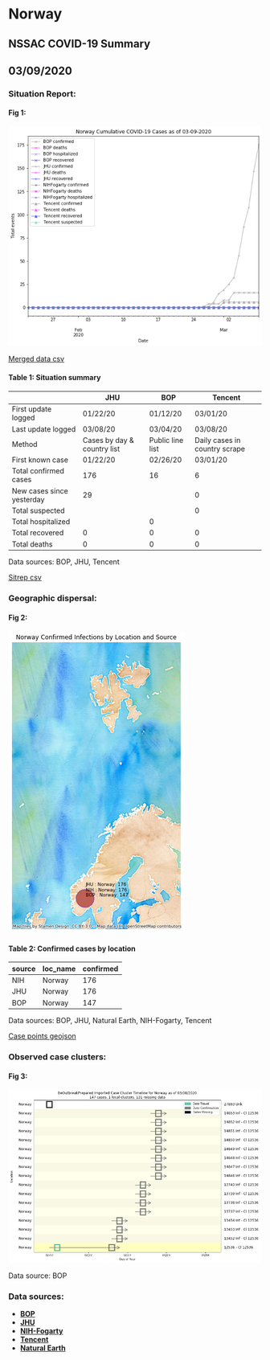 # Norway
## NSSAC COVID-19 Summary
## 03/09/2020



### Situation Report:
#### Fig 1:
![Norway cases](../merged_histories/Norway_merged_histories.png)

[Merged data csv](https://github.com/SchlittDataSci/SchlittDataSci.github.io/blob/master/data/tables/Norway_merged_daily.csv)

#### Table 1: Situation summary


|                           | JHU                         | BOP              | Tencent                       |
|---------------------------|-----------------------------|------------------|-------------------------------|
| First update logged       | 01/22/20                    | 01/12/20         | 03/01/20                      |
| Last update logged        | 03/08/20                    | 03/04/20         | 03/08/20                      |
| Method                    | Cases by day & country list | Public line list | Daily cases in country scrape |
| First known case          | 01/22/20                    | 02/26/20         | 03/01/20                      |
| Total confirmed cases     | 176                         | 16               | 6                             |
| New cases since yesterday | 29                          |                  | 0                             |
| Total suspected           |                             |                  | 0                             |
| Total hospitalized        |                             | 0                |                               |
| Total recovered           | 0                           | 0                | 0                             |
| Total deaths              | 0                           | 0                | 0                             |

Data sources: BOP, JHU, Tencent


[Sitrep csv](https://github.com/SchlittDataSci/SchlittDataSci.github.io/blob/master/data/tables/Norway_sitrep.csv)

### Geographic dispersal:
#### Fig 2:
![Norway mapped](../case_locs/Norway_case_locs.png)

#### Table 2: Confirmed cases by location


| source   | loc_name   |   confirmed |
|----------|------------|-------------|
| NIH      | Norway     |         176 |
| JHU      | Norway     |         176 |
| BOP      | Norway     |         147 |

Data sources: BOP, JHU, Natural Earth, NIH-Fogarty, Tencent


[Case points geojson](https://github.com/SchlittDataSci/SchlittDataSci.github.io/blob/master/data/shapes/Norway_case_locs.geojson)

### Observed case clusters:
#### Fig 3:
![Norway cases](../cluster_analysis/Norway_imported_cases_BOP.png)



Data source: BOP


### Data sources:
* **[BOP](https://github.com/beoutbreakprepared/nCoV2019)**
* **[JHU](https://github.com/CSSEGISandData/COVID-19)** 
* **[NIH-Fogarty](https://docs.google.com/spreadsheets/d/1jS24DjSPVWa4iuxuD4OAXrE3QeI8c9BC1hSlqr-NMiU/edit#gid=1187587451)** 
* **[Tencent](https://news.qq.com/zt2020/page/feiyan.htm)**
* **[Natural Earth](https://www.naturalearthdata.com/forums/forum/natural-earth-map-data/cultural-vectors/admin-1-states-provinces-and-their-boundaries/)**

<!-- Global site tag (gtag.js) - Google Analytics -->
<script async src="https://www.googletagmanager.com/gtag/js?id=UA-158816269-1"></script>
<script>
  window.dataLayer = window.dataLayer || [];
  function gtag(){dataLayer.push(arguments);}
  gtag('js', new Date());

  gtag('config', 'UA-158816269-1');
</script>